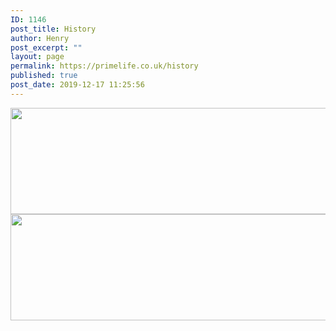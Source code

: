 ```yaml
---
ID: 1146
post_title: History
author: Henry
post_excerpt: ""
layout: page
permalink: https://primelife.co.uk/history
published: true
post_date: 2019-12-17 11:25:56
---
```

<img src="https://primelife.co.uk/wp-content/uploads/2019/12/prime-life-ente_43015283.png" title="" alt="" />											
										<img width="1180" height="170" src="https://primelife.co.uk/wp-content/uploads/2019/12/Diseño-sin-título-2-1.png" alt="" srcset="https://i1.wp.com/primelife.co.uk/wp-content/uploads/2019/12/Diseño-sin-título-2-1.png?w=1180&amp;ssl=1 1180w, https://i1.wp.com/primelife.co.uk/wp-content/uploads/2019/12/Diseño-sin-título-2-1.png?resize=300%2C43&amp;ssl=1 300w, https://i1.wp.com/primelife.co.uk/wp-content/uploads/2019/12/Diseño-sin-título-2-1.png?resize=1024%2C148&amp;ssl=1 1024w, https://i1.wp.com/primelife.co.uk/wp-content/uploads/2019/12/Diseño-sin-título-2-1.png?resize=768%2C111&amp;ssl=1 768w, https://i1.wp.com/primelife.co.uk/wp-content/uploads/2019/12/Diseño-sin-título-2-1.png?resize=1170%2C170&amp;ssl=1 1170w" sizes="(max-width: 1180px) 100vw, 1180px" />											
										<img width="1180" height="170" src="https://primelife.co.uk/wp-content/uploads/2019/12/Diseño-sin-título-2-1.png" alt="" srcset="https://i1.wp.com/primelife.co.uk/wp-content/uploads/2019/12/Diseño-sin-título-2-1.png?w=1180&amp;ssl=1 1180w, https://i1.wp.com/primelife.co.uk/wp-content/uploads/2019/12/Diseño-sin-título-2-1.png?resize=300%2C43&amp;ssl=1 300w, https://i1.wp.com/primelife.co.uk/wp-content/uploads/2019/12/Diseño-sin-título-2-1.png?resize=1024%2C148&amp;ssl=1 1024w, https://i1.wp.com/primelife.co.uk/wp-content/uploads/2019/12/Diseño-sin-título-2-1.png?resize=768%2C111&amp;ssl=1 768w, https://i1.wp.com/primelife.co.uk/wp-content/uploads/2019/12/Diseño-sin-título-2-1.png?resize=1170%2C170&amp;ssl=1 1170w" sizes="(max-width: 1180px) 100vw, 1180px" />
